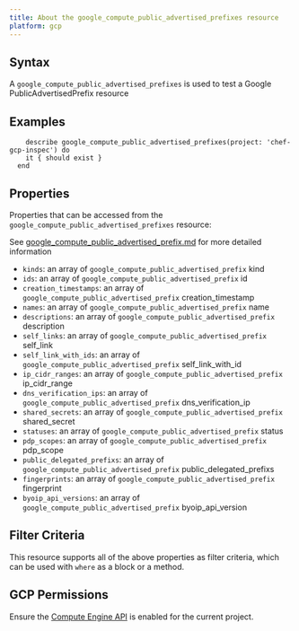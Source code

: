 ```yaml
---
title: About the google_compute_public_advertised_prefixes resource
platform: gcp
---
```


## Syntax
A `google_compute_public_advertised_prefixes` is used to test a Google PublicAdvertisedPrefix resource

## Examples
```
    describe google_compute_public_advertised_prefixes(project: 'chef-gcp-inspec') do
    it { should exist }
  end
```

## Properties
Properties that can be accessed from the `google_compute_public_advertised_prefixes` resource:

See [google_compute_public_advertised_prefix.md](google_compute_public_advertised_prefix.md) for more detailed information
  * `kinds`: an array of `google_compute_public_advertised_prefix` kind
  * `ids`: an array of `google_compute_public_advertised_prefix` id
  * `creation_timestamps`: an array of `google_compute_public_advertised_prefix` creation_timestamp
  * `names`: an array of `google_compute_public_advertised_prefix` name
  * `descriptions`: an array of `google_compute_public_advertised_prefix` description
  * `self_links`: an array of `google_compute_public_advertised_prefix` self_link
  * `self_link_with_ids`: an array of `google_compute_public_advertised_prefix` self_link_with_id
  * `ip_cidr_ranges`: an array of `google_compute_public_advertised_prefix` ip_cidr_range
  * `dns_verification_ips`: an array of `google_compute_public_advertised_prefix` dns_verification_ip
  * `shared_secrets`: an array of `google_compute_public_advertised_prefix` shared_secret
  * `statuses`: an array of `google_compute_public_advertised_prefix` status
  * `pdp_scopes`: an array of `google_compute_public_advertised_prefix` pdp_scope
  * `public_delegated_prefixs`: an array of `google_compute_public_advertised_prefix` public_delegated_prefixs
  * `fingerprints`: an array of `google_compute_public_advertised_prefix` fingerprint
  * `byoip_api_versions`: an array of `google_compute_public_advertised_prefix` byoip_api_version

## Filter Criteria
This resource supports all of the above properties as filter criteria, which can be used
with `where` as a block or a method.

## GCP Permissions

Ensure the [Compute Engine API](https://console.cloud.google.com/apis/library/compute.googleapis.com/) is enabled for the current project.
